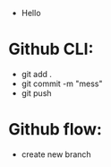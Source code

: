 * Hello
# Github CLI: 
 - git add .
 - git commit -m "mess"
 - git push
# Github flow:
 - create new branch